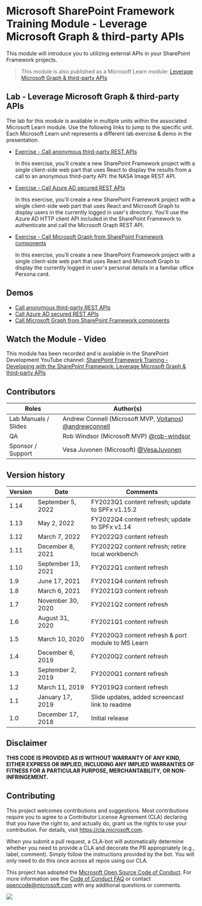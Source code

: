 # Microsoft SharePoint Framework Training Module - Leverage Microsoft Graph & third-party APIs

This module will introduce you to utilizing external APIs in your SharePoint Framework projects.

> This module is also published as a Microsoft Learn module: [Leverage Microsoft Graph & third-party APIs](https://docs.microsoft.com/learn/modules/sharepoint-spfx-graph-3rd-party-apis)

## Lab - Leverage Microsoft Graph & third-party APIs

The lab for this module is available in multiple units within the associated Microsoft Learn module. Use the following links to jump to the specific unit. Each Microsoft Learn unit represents a different lab exercise & demo in the presentation.

- [Exercise - Call anonymous third-party REST APIs](https://docs.microsoft.com/learn/modules/sharepoint-spfx-graph-3rd-party-apis/3-exercise-anonymous-apis)

  In this exercise, you'll create a new SharePoint Framework project with a single client-side web part that uses React to display the results from a call to an anonymous third-party API: the NASA Image REST API.

- [Exercise - Call Azure AD secured REST APIs](https://docs.microsoft.com/learn/modules/sharepoint-spfx-graph-3rd-party-apis/5-exercise-azure-ad-apis)

  In this exercise, you'll create a new SharePoint Framework project with a single client-side web part that uses React and Microsoft Graph to display users in the currently logged in user's directory. You'll use the Azure AD HTTP client API included in the SharePoint Framework to authenticate and call the Microsoft Graph REST API.

- [Exercise - Call Microsoft Graph from SharePoint Framework components](https://docs.microsoft.com/learn/modules/sharepoint-spfx-graph-3rd-party-apis/7-exercise-graph-api)

  In this exercise, you'll create a new SharePoint Framework project with a single client-side web part that uses React and Microsoft Graph to display the currently logged in user's personal details in a familiar office Persona card.

## Demos

- [Call anonymous third-party REST APIs](./Demos/01-httpclient)
- [Call Azure AD secured REST APIs](./Demos/02-aadhttpclient)
- [Call Microsoft Graph from SharePoint Framework components](./Demos/03-msgraphclient)

## Watch the Module - Video

This module has been recorded and is available in the SharePoint Development YouTube channel: [SharePoint Framework Training - Developing with the SharePoint Framework: Leverage Microsoft Graph & third-party APIs](https://www.youtube.com/watch?v=0zVtDn0ckBM&list=PLR9nK3mnD-OV-RPXQ3Lco845qoEy7VJoc)

## Contributors

| Roles                | Author(s)                                                                                                      |
| -------------------- | -------------------------------------------------------------------------------------------------------------- |
| Lab Manuals / Slides | Andrew Connell (Microsoft MVP, [Voitanos](//github.com/voitanos)) [@andrewconnell](//github.com/andrewconnell) |
| QA                   | Rob Windsor (Microsoft MVP) [@rob-windsor](//github.com/rob-windsor)                               |
| Sponsor / Support    | Vesa Juvonen (Microsoft) [@VesaJuvonen](//github.com/VesaJuvonen)                                              |

## Version history

| Version |        Date        |                      Comments                      |
| ------- | ------------------ | -------------------------------------------------- |
| 1.14    | September 5, 2022  | FY2023Q1 content refresh; update to SPFx v1.15.2   |
| 1.13    | May 2, 2022        | FY2022Q4 content refresh; update to SPFx v1.14     |
| 1.12    | March 7, 2022      | FY2022Q3 content refresh                           |
| 1.11    | December 8, 2021   | FY2022Q2 content refresh; retire local workbench   |
| 1.10    | September 13, 2021 | FY2022Q1 content refresh                           |
| 1.9     | June 17, 2021      | FY2021Q4 content refresh                           |
| 1.8     | March 6, 2021      | FY2021Q3 content refresh                           |
| 1.7     | November 30, 2020  | FY2021Q2 content refresh                           |
| 1.6     | August 31, 2020    | FY2021Q1 content refresh                           |
| 1.5     | March 10, 2020     | FY2020Q3 content refresh & port module to MS Learn |
| 1.4     | December 6, 2019   | FY2020Q2 content refresh                           |
| 1.3     | September 2, 2019  | FY2020Q1 content refresh                           |
| 1.2     | March 11, 2019     | FY2019Q3 content refresh                           |
| 1.1     | January 17, 2019   | Slide updates, added screencast link to readme     |
| 1.0     | December 17, 2018  | Initial release                                    |

## Disclaimer

**THIS CODE IS PROVIDED _AS IS_ WITHOUT WARRANTY OF ANY KIND, EITHER EXPRESS OR IMPLIED, INCLUDING ANY IMPLIED WARRANTIES OF FITNESS FOR A PARTICULAR PURPOSE, MERCHANTABILITY, OR NON-INFRINGEMENT.**

## Contributing

This project welcomes contributions and suggestions. Most contributions require you to agree to a
Contributor License Agreement (CLA) declaring that you have the right to, and actually do, grant us
the rights to use your contribution. For details, visit https://cla.microsoft.com.

When you submit a pull request, a CLA-bot will automatically determine whether you need to provide
a CLA and decorate the PR appropriately (e.g., label, comment). Simply follow the instructions
provided by the bot. You will only need to do this once across all repos using our CLA.

This project has adopted the [Microsoft Open Source Code of Conduct](https://opensource.microsoft.com/codeofconduct/).
For more information see the [Code of Conduct FAQ](https://opensource.microsoft.com/codeofconduct/faq/) or
contact [opencode@microsoft.com](mailto:opencode@microsoft.com) with any additional questions or comments.

<img src="https://telemetry.sharepointpnp.com/sp-dev-training-spfx-graph-3rdpartyapis" />
